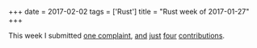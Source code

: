 +++
date = 2017-02-02
tags = ['Rust']
title = "Rust week of 2017-01-27"
+++

This week I submitted [one complaint], [and][] [just][] [four][]
[contributions].

  [one complaint]: https://github.com/softprops/shiplift/issues/45
  [and]: https://github.com/softprops/shiplift/pull/46
  [just]: https://github.com/softprops/shiplift/pull/47
  [four]: https://github.com/softprops/shiplift/pull/49
  [contributions]: https://github.com/rust-lang/rust/pull/39405
